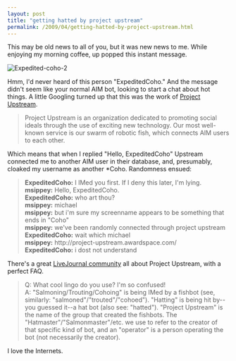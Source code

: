 ```yaml
---
layout: post
title: "getting hatted by project upstream"
permalink: /2009/04/getting-hatted-by-project-upstream.html
---
```


<p>This may be old news to all of you, but it was new news to me.  While enjoying my morning coffee, up popped this instant message.</p>

<p><img class="at-xid-6a00d8341c4f5f53ef011570363949970b" alt="Expedited-coho-2" src="http://sippey.typepad.com/.a/6a00d8341c4f5f53ef011570363949970b-500wi" border="0" /></p>

<p>Hmm, I'd never heard of this person "ExpeditedCoho."  And the message didn't seem like your normal AIM bot, looking to start a chat about hot things.  A little Googling turned up that this was the work of <a href="http://project-upstream.awardspace.com/">Project Upstream</a>.</p>

<blockquote>
  <p>Project Upstream is an organization dedicated to promoting social ideals through the use of exciting new technology. Our most well-known service is our swarm of robotic fish, which connects AIM users to each other.</p>
</blockquote>

<p>Which means that when I replied "Hello, ExpeditedCoho" Upstream connected me to another AIM user in their database, and, presumably, cloaked my username as another *Coho.  Randomness ensued:</p>

<blockquote>
<strong>ExpeditedCoho:</strong> I IMed you first. If I deny this later, I'm lying.<br />
<strong>msippey:</strong> Hello, ExpeditedCoho.<br />
<strong>ExpeditedCoho:</strong> who art thou?<br />
<strong>msippey:</strong> michael<br />
<strong>msippey:</strong> but i'm sure my screenname appears to be something that ends in "Coho"<br />
<strong>msippey:</strong> we've been randomly connected through project upstream<br />
<strong>ExpeditedCoho:</strong> wait which michael<br />
<strong>msippey:</strong> http://project-upstream.awardspace.com/<br />
<strong>ExpeditedCoho:</strong> i dost not understand<br />
</blockquote>

<p>There's a great <a href="http://community.livejournal.com/themissinghat/profile">LiveJournal community</a> all about Project Upstream, with a perfect FAQ.</p>

<blockquote>
  <p>Q: What cool lingo do you use? I'm so confused!<br />
  A: "Salmoning/Trouting/Cohoing" is being IMed by a fishbot (see, similarly: "salmoned"/"trouted"/"cohoed"). "Hatting" is being hit by--you guessed it--a hat bot (also see: "hatted"). "Project Upstream" is the name of the group that created the fishbots. The "Hatmaster"/"Salmonmaster"/etc. we use to refer to the creator of that specific kind of bot, and an "operator" is a person operating the bot (not necessarily the creator).</p>
</blockquote>

<p>I love the Internets.</p>



